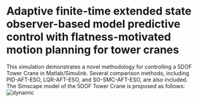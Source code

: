 # Adaptive finite-time extended state observer-based model predictive control with flatness-motivated motion planning for tower cranes
This simulation demonstrates a novel methodology for controlling a 5DOF Tower Crane in Matlab/Simulink. Several comparison methods, including PID-AFT-ESO, LQR-AFT-ESO, and SO-SMC-AFT-ESO, are also included. 
The Simscape model of the 5DOF Tower Crane is proposed as follows:
![dynamic](https://github.com/user-attachments/assets/d207fdd5-c870-43a8-8a6a-80247ecf338e)

